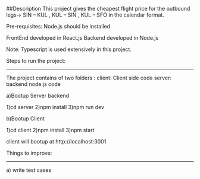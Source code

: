 ##Description
This project gives the cheapest flight price for the outbound legs-> SIN – KUL , KUL – SIN , KUL – SFO in the calendar format.

Pre-requisites:
Node.js should be installed

FrontEnd developed in React.js
Backend developed in Node.js

Note: Typescript is used extensively in this project.

Steps to run the project:

---

The project contains of two folders :
client: Client side code
server: backend node.js code

a)Bootup Server backend

1)cd server
2)npm install
3)npm run dev

b)Bootup Client

1)cd client
2)npm install
3)npm start

client will bootup at http://localhost:3001

Things to improve:

---

a) write test cases
